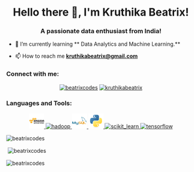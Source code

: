 
<h1 align="center">Hello there 👋, I'm Kruthika Beatrix!</h1>
<h3 align="center">A passionate data enthusiast from India!</h3>

- 🌱 I’m currently learning ** Data Analytics and Machine Learning.**

- 📫 How to reach me **kruthikabeatrix@gmail.com**

<h3 align="left">Connect with me:</h3>
<p align="center">
<a href="https://twitter.com/beatrixcodes" target="blank"><img align="center" src="https://raw.githubusercontent.com/rahuldkjain/github-profile-readme-generator/master/src/images/icons/Social/twitter.svg" alt="beatrixcodes" height="30" width="40" /></a>
<a href="https://linkedin.com/in/kruthikabeatrix" target="blank"><img align="center" src="https://raw.githubusercontent.com/rahuldkjain/github-profile-readme-generator/master/src/images/icons/Social/linked-in-alt.svg" alt="kruthikabeatrix" height="30" width="40" /></a>
</p>

<h3 align="left">Languages and Tools:</h3>
<p align="center"> <a href="https://aws.amazon.com" target="_blank"> <img src="https://raw.githubusercontent.com/devicons/devicon/master/icons/amazonwebservices/amazonwebservices-original-wordmark.svg" alt="aws" width="40" height="40"/> </a> <a href="https://hadoop.apache.org/" target="_blank"> <img src="https://www.vectorlogo.zone/logos/apache_hadoop/apache_hadoop-icon.svg" alt="hadoop" width="40" height="40"/> </a> <a href="https://www.mysql.com/" target="_blank"> <img src="https://raw.githubusercontent.com/devicons/devicon/master/icons/mysql/mysql-original-wordmark.svg" alt="mysql" width="40" height="40"/> </a> <a href="https://www.python.org" target="_blank"> <img src="https://raw.githubusercontent.com/devicons/devicon/master/icons/python/python-original.svg" alt="python" width="40" height="40"/> </a> <a href="https://scikit-learn.org/" target="_blank"> <img src="https://upload.wikimedia.org/wikipedia/commons/0/05/Scikit_learn_logo_small.svg" alt="scikit_learn" width="40" height="40"/> </a> <a href="https://www.tensorflow.org" target="_blank"> <img src="https://www.vectorlogo.zone/logos/tensorflow/tensorflow-icon.svg" alt="tensorflow" width="40" height="40"/> </a> </p>

<p><img align="center" src="https://github-readme-stats.vercel.app/api/top-langs?username=beatrixcodes&show_icons=true&locale=en&layout=compact" alt="beatrixcodes" /></p>

<p>&nbsp;<img align="center" src="https://github-readme-stats.vercel.app/api?username=beatrixcodes&show_icons=true&locale=en" alt="beatrixcodes" /></p>

<p><img align="center" src="https://github-readme-streak-stats.herokuapp.com/?user=beatrixcodes&" alt="beatrixcodes" /></p>
